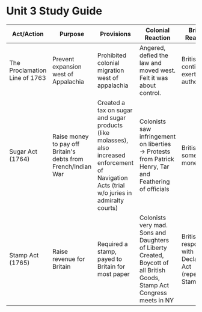 # Unit 3 Study Guide

| Act/Action                    | Purpose                                                       | Provisions                                                                                                                                      | Colonial Reaction                                                                                                       | British Reaction                                           |
|-------------------------------|---------------------------------------------------------------|-------------------------------------------------------------------------------------------------------------------------------------------------|-------------------------------------------------------------------------------------------------------------------------|------------------------------------------------------------|
| The Proclamation Line of 1763 | Prevent expansion west of Appalachia                          | Prohibited colonial migration west of appalachia                                                                                                | Angered, defied the law and moved west. Felt it was about control.                                                      | British continue to exert authority                        |
| Sugar Act (1764)              | Raise money to pay off Britain's debts from French/Indian War | Created a tax on sugar and sugar products (like molasses), also increased enforcement of Navigation Acts (trial w/o juries in admiralty courts) | Colonists saw infringement on liberties → Protests from Patrick Henry, Tar and Feathering of officials                  | British got some money.                                    |
| Stamp Act (1765)              | Raise revenue for Britain                                     | Required a stamp, payed to Britain for most paper                                                                                               | Colonists very mad. Sons and Daughters of Liberty Created, Boycott of all British Goods, Stamp Act Congress meets in NY | British respond with Declaratory Act (repealing Stamp Act) |
